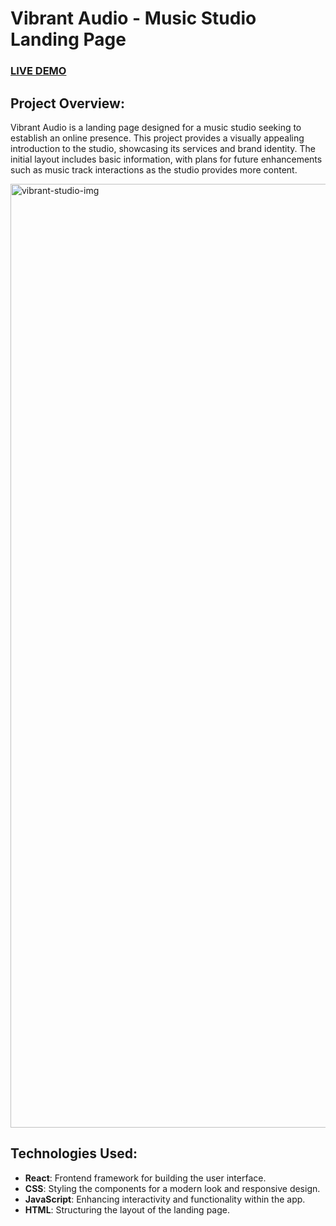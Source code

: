 # Vibrant Audio - Music Studio Landing Page

### <a href="https://www.ariane-dev.music-studio.adwstudium.com/">LIVE DEMO</a> 

## Project Overview:
Vibrant Audio is a landing page designed for a music studio seeking to establish an online presence. This project provides a visually appealing introduction to the studio, showcasing its services and brand identity. The initial layout includes basic information, with plans for future enhancements such as music track interactions as the studio provides more content.

<img width="1510" alt="vibrant-studio-img" src="https://github.com/user-attachments/assets/08eb7ea9-c1e7-44b7-8d04-8bb8b636c5c1">


## Technologies Used:
- **React**: Frontend framework for building the user interface.
- **CSS**: Styling the components for a modern look and responsive design.
- **JavaScript**: Enhancing interactivity and functionality within the app.
- **HTML**: Structuring the layout of the landing page.

